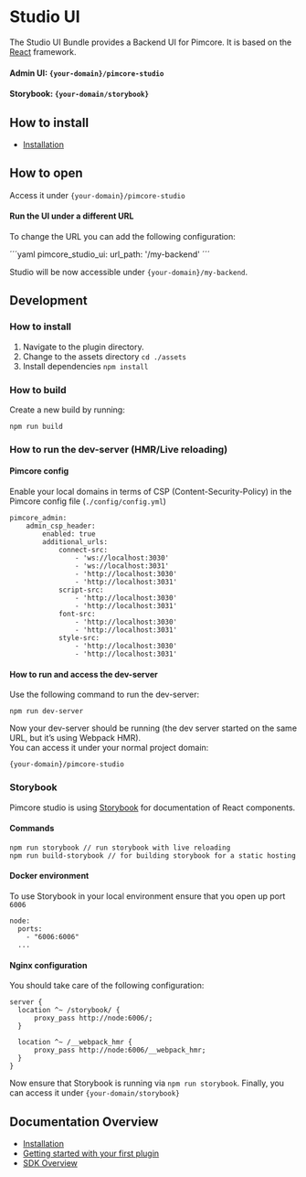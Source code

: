 # Studio UI

The Studio UI Bundle provides a Backend UI for Pimcore. It is based on the [React](https://react.dev/) framework.

#### Admin UI: `{your-domain}/pimcore-studio`

#### Storybook: `{your-domain/storybook}`

## How to install

- [Installation](./doc/01_Installation.md)

## How to open

Access it under `{your-domain}/pimcore-studio`

#### Run the UI under a different URL

To change the URL you can add the following configuration:

´´´yaml
pimcore_studio_ui:
    url_path: '/my-backend'
´´´

Studio will be now accessible under `{your-domain}/my-backend`.

## Development

### How to install

1. Navigate to the plugin directory.
2. Change to the assets directory `cd ./assets`
3. Install dependencies `npm install`

### How to build

Create a new build by running:

`npm run build`

### How to run the dev-server (HMR/Live reloading)

#### Pimcore config

Enable your local domains in terms of CSP (Content-Security-Policy) in the Pimcore config file (`./config/config.yml`)

```
pimcore_admin:
    admin_csp_header:
        enabled: true
        additional_urls:
            connect-src:
                - 'ws://localhost:3030'
                - 'ws://localhost:3031'
                - 'http://localhost:3030'
                - 'http://localhost:3031'
            script-src: 
                - 'http://localhost:3030'
                - 'http://localhost:3031'
            font-src:
                - 'http://localhost:3030'
                - 'http://localhost:3031'
            style-src:
                - 'http://localhost:3030'
                - 'http://localhost:3031'  
```

#### How to run and access the dev-server

Use the following command to run the dev-server:

`npm run dev-server`

Now your dev-server should be running (the dev server started on the same URL, but it’s using Webpack HMR).  
You can access it under your normal project domain: 

`{your-domain}/pimcore-studio`

### Storybook

Pimcore studio is using [Storybook](https://storybook.js.org/) for documentation of React components.

#### Commands

```
npm run storybook // run storybook with live reloading
npm run build-storybook // for building storybook for a static hosting
```

#### Docker environment

To use Storybook in your local environment ensure that you open up port `6006`

```
node:
  ports: 
    - "6006:6006"
  ...
```

#### Nginx configuration

You should take care of the following configuration:

```
server {
  location ^~ /storybook/ {
      proxy_pass http://node:6006/;
  }

  location ^~ /__webpack_hmr {
      proxy_pass http://node:6006/__webpack_hmr;
  }
}
```

Now ensure that Storybook is running via `npm run storybook`.
Finally, you can access it under `{your-domain/storybook}`

## Documentation Overview

- [Installation](./doc/01_Installation.md)
- [Getting started with your first plugin](./doc/05_Plugins/README.md)
- [SDK Overview](./doc/07_SDK_Overview/README.md)

